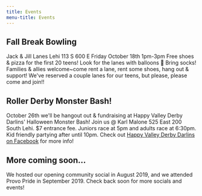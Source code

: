 ```yaml
---
title: Events
menu-title: Events
---
```


## Fall Break Bowling
Jack & Jill Lanes Lehi 113 S 600 E
Friday October 18th 1pm-3pm
Free shoes & pizza for the first 20 teens! 
Look for the lanes with balloons 🎈
Bring socks!
Families & allies welcome~come rent a lane, rent some shoes, hang out & support! We've reserved a couple lanes for our teens, but please, please come and join!!

## Roller Derby Monster Bash!

October 26th we'll be hangout out & fundraising at Happy Valley Derby Darlins' Halloween Monster Bash! Join us @ Karl Malone 525 East 200 South Lehi. $7 entrance fee. Juniors race at 5pm and adults race at 6:30pm. Kid friendly partying after until 10pm. Check out [Happy Valley Derby Darlins on Facebook](https://www.facebook.com/HappyValleyDerby/?eid=ARCyk1Oj-cAXs1ntNQmPOLDOrP6JESQHnCQdwRk9jckCo9YhrHipXKWbpcECssXGN7-lScA7MM47E2df) for more info! 


## More coming soon...

We hosted our opening community social in August 2019, and we attended Provo Pride in September 2019. Check back soon for more socials and events! 

